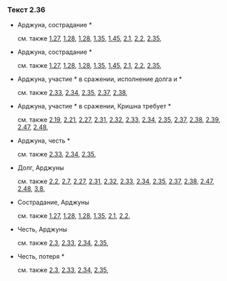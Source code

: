 ### Текст 2.36
	
- Арджуна, сострадание \*

	см. также  [1.27](../01/0127.md),  [1.28](../01/0128.md),  [1.28](../01/0128.md),  [1.35](../01/0135.md),  [1.45](../01/0145.md),  [2.1](../02/0201.md),  [2.2](../02/0202.md),  [2.35](../02/0235.md), 
	
- Арджуна, сострадание \*

	см. также  [1.27](../01/0127.md),  [1.28](../01/0128.md),  [1.28](../01/0128.md),  [1.35](../01/0135.md),  [1.45](../01/0145.md),  [2.1](../02/0201.md),  [2.2](../02/0202.md),  [2.35](../02/0235.md), 
	
- Арджуна, участие \* в сражении, исполнение долга и \*

	см. также  [2.33](../02/0233.md),  [2.34](../02/0234.md),  [2.35](../02/0235.md),  [2.37](../02/0237.md),  [2.38](../02/0238.md), 
	
- Арджуна, участие \* в сражении, Кришна требует \*

	см. также  [2.19](../02/0219.md),  [2.21](../02/0221.md),  [2.27](../02/0227.md),  [2.31](../02/0231.md),  [2.32](../02/0232.md),  [2.33](../02/0233.md),  [2.34](../02/0234.md),  [2.35](../02/0235.md),  [2.37](../02/0237.md),  [2.38](../02/0238.md),  [2.39](../02/0239.md),  [2.47](../02/0247.md),  [2.48](../02/0248.md), 
	
- Арджуна, честь \*

	см. также  [2.33](../02/0233.md),  [2.34](../02/0234.md),  [2.35](../02/0235.md), 
	
- Долг, Арджуны

	см. также  [2.2](../02/0202.md),  [2.7](../02/0207.md),  [2.27](../02/0227.md),  [2.31](../02/0231.md),  [2.32](../02/0232.md),  [2.33](../02/0233.md),  [2.34](../02/0234.md),  [2.35](../02/0235.md),  [2.37](../02/0237.md),  [2.38](../02/0238.md),  [2.47](../02/0247.md),  [2.48](../02/0248.md),  [3.8](../03/0308.md), 
	
- Сострадание, Арджуны

	см. также  [1.27](../01/0127.md),  [1.28](../01/0128.md),  [1.28](../01/0128.md),  [1.35](../01/0135.md),  [2.1](../02/0201.md),  [2.2](../02/0202.md), 
	
- Честь, Арджуны

	см. также  [2.3](../02/0203.md),  [2.33](../02/0233.md),  [2.34](../02/0234.md),  [2.35](../02/0235.md), 
	
- Честь, потеря \*

	см. также  [2.3](../02/0203.md),  [2.33](../02/0233.md),  [2.34](../02/0234.md),  [2.35](../02/0235.md), 
